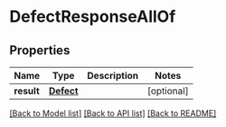 # DefectResponseAllOf


## Properties
Name | Type | Description | Notes
------------ | ------------- | ------------- | -------------
**result** | [**Defect**](Defect.md) |  | [optional] 

[[Back to Model list]](../README.md#documentation-for-models) [[Back to API list]](../README.md#documentation-for-api-endpoints) [[Back to README]](../README.md)


